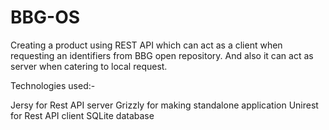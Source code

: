 # BBG-OS
Creating a product using REST API which can act as a client when requesting an identifiers from BBG open repository. And also it can act as server when catering to local request.

Technologies used:-

Jersy for Rest API server
Grizzly for making standalone application
Unirest for Rest API client
SQLite database
